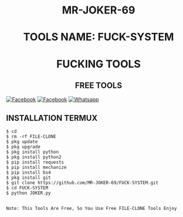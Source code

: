 <h1 align="center"> MR-JOKER-69 </h1>

<h1 align="center"> TOOLS NAME: FUCK-SYSTEM</h1>
<h1 align="center"> FUCKING TOOLS</h1>

<h2 align="center"> FREE TOOLS </h2>


[![Facebook](https://img.shields.io/badge/Facebook_Page-red?style=for-the-badge&logo=facebook)](https://www.facebook.com/MRJOKER69X)
[![Facebook](https://img.shields.io/badge/Facebook_Id-green?style=for-the-badge&logo=facebook)](https://www.facebook.com/100044147289767)
[![Whatsapp](https://img.shields.io/badge/Whatsapp-blue?style=for-the-badge&logo=whatsapp)](https://www.facebook.com/MRJOKER69X)


## <b>INSTALLATION TERMUX</b>

```
$ cd
$ rm -rf FILE-CLONE
$ pkg update
$ pkg upgrade
$ pkg install python
$ pkg install python2
$ pip install requests
$ pip install mechanize
$ pip install bs4
$ pkg install git
$ git clone https://github.com/MR-JOKER-69/FUCK-SYSTEM.git
$ cd FUCK-SYSTEM
$ python JOKER.py


Note: This Tools Are Free, So You Use Free FILE-CLONE Tools Enjoy
